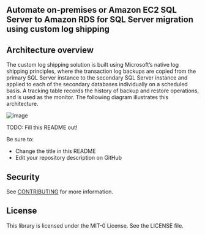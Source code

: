 ## Automate on-premises or Amazon EC2 SQL Server to Amazon RDS for SQL Server migration using custom log shipping

## Architecture overview
The custom log shipping solution is built using Microsoft’s native log shipping principles, where the transaction log backups are copied from the primary SQL Server instance to the secondary SQL Server instance and applied to each of the secondary databases individually on a scheduled basis. A tracking table records the history of backup and restore operations, and is used as the monitor. The following diagram illustrates this architecture.

![image](https://user-images.githubusercontent.com/96596850/160265303-45180db9-474b-4ef9-b628-1051c52c8154.png)



TODO: Fill this README out!

Be sure to:

* Change the title in this README
* Edit your repository description on GitHub

## Security

See [CONTRIBUTING](CONTRIBUTING.md#security-issue-notifications) for more information.

## License

This library is licensed under the MIT-0 License. See the LICENSE file.

